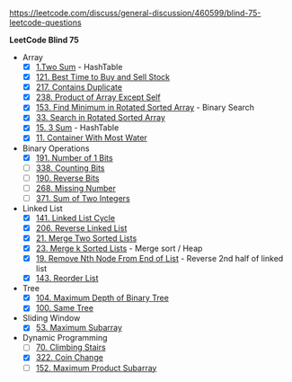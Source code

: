 https://leetcode.com/discuss/general-discussion/460599/blind-75-leetcode-questions

**LeetCode Blind 75** 

- Array
	- [x] [1.Two Sum](https://leetcode.com/problems/two-sum/) - HashTable
	- [x] [121. Best Time to Buy and Sell Stock](https://leetcode.com/problems/best-time-to-buy-and-sell-stock/)
	- [x] [217. Contains Duplicate](https://leetcode.com/problems/contains-duplicate/) 
	- [x] [238. Product of Array Except Self](https://leetcode.com/problems/product-of-array-except-self/) 
	- [x] [153. Find Minimum in Rotated Sorted Array](https://leetcode.com/problems/find-minimum-in-rotated-sorted-array/) - Binary Search
	- [x] [33. Search in Rotated Sorted Array](https://leetcode.com/problems/search-in-rotated-sorted-array/)
	- [x] [15. 3 Sum](https://leetcode.com/problems/3sum/) - HashTable
	- [x] [11. Container With Most Water](https://leetcode.com/problems/container-with-most-water/)

- Binary Operations
 	- [x] [191. Number of 1 Bits](https://leetcode.com/problems/number-of-1-bits/)
 	- [ ] [338. Counting Bits](https://leetcode.com/problems/counting-bits/)
 	- [ ] [190. Reverse Bits](https://leetcode.com/problems/reverse-bits/)
 	- [ ] [268. Missing Number](https://leetcode.com/problems/missing-number/)
 	- [ ] [371. Sum of Two Integers](https://leetcode.com/problems/sum-of-two-integers/)

- Linked List
	- [x] [141. Linked List Cycle](https://leetcode.com/problems/linked-list-cycle/)
	- [x] [206. Reverse Linked List](https://leetcode.com/problems/reverse-linked-list/)
	- [x] [21. Merge Two Sorted Lists](https://leetcode.com/problems/merge-two-sorted-lists/)
	- [x] [23. Merge k Sorted Lists](https://leetcode.com/problems/merge-k-sorted-lists/) - Merge sort / Heap
	- [x] [19. Remove Nth Node From End of List](https://leetcode.com/problems/remove-nth-node-from-end-of-list/) - Reverse 2nd half of linked list
	- [x] [143. Reorder List](https://leetcode.com/problems/reorder-list/) 

- Tree
	- [x] [104. Maximum Depth of Binary Tree](https://leetcode.com/problems/maximum-depth-of-binary-tree/)
	- [x] [100. Same Tree](https://leetcode.com/problems/same-tree/)

- Sliding Window
	- [x] [53. Maximum Subarray](https://leetcode.com/problems/maximum-subarray/)

- Dynamic Programming
 	- [ ] [70. Climbing Stairs](https://leetcode.com/problems/climbing-stairs/)
	- [x] [322. Coin Change](https://leetcode.com/problems/coin-change/)
	- [ ] [152. Maximum Product Subarray](https://leetcode.com/problems/maximum-product-subarray/) 
